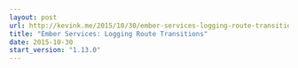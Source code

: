 ```yaml
---
layout: post
url: http://kevink.me/2015/10/30/ember-services-logging-route-transitions
title: "Ember Services: Logging Route Transitions"
date: 2015-10-30
start_version: "1.13.0"
---
```

